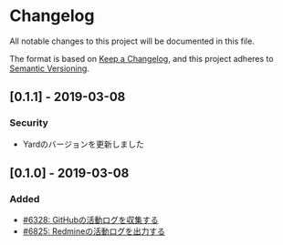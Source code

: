 # Changelog

All notable changes to this project will be documented in this file.

The format is based on [Keep a Changelog](https://keepachangelog.com/en/1.0.0/),
and this project adheres to [Semantic Versioning](https://semver.org/spec/v2.0.0.html).

## [0.1.1] - 2019-03-08

### Security

- Yardのバージョンを更新しました

## [0.1.0] - 2019-03-08

### Added

- [#6328: GitHubの活動ログを収集する](https://redmine.u6k.me/issues/6328)
- [#6825: Redmineの活動ログを出力する](https://redmine.u6k.me/issues/6825)
